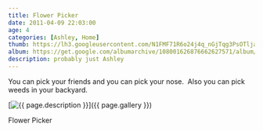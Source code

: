 ```yaml
---
title: Flower Picker
date: 2011-04-09 22:03:00
age: 4
categories: [Ashley, Home]
thumb: https://lh3.googleusercontent.com/N1FMF71R6o24j4q_nGjTqg3PsOTljaT2N4OZAffneQedFugjBB07bFWZZfA8LFCb1s0bYI2gSkf8i8fS6RwS6ZD29Ex6j4y05AL03sx9zXc=w293-h220
album: https://get.google.com/albumarchive/108001626876662627571/album/AF1QipN5ILBEAj8KfDilRpglMkK_4N_65ehJDcwRUeoI?authKey=CL7avba1x5qXdA
description: probably just Ashley
---
```

You can pick your friends and you can pick your nose.  Also you can pick weeds in your backyard.

[<img src="{{ page.thumb }}" alt="{{ page.description }}" class="wyseguys-album"/>]({{ page.gallery }})

Flower Picker